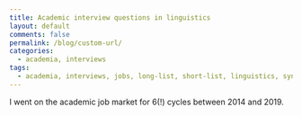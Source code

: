 ```yaml
---
title: Academic interview questions in linguistics
layout: default
comments: false
permalink: /blog/custom-url/
categories:
  - academia, interviews
tags:
  - academia, interviews, jobs, long-list, short-list, linguistics, syntax, semantics
---
```


I went on the academic job market for 6(!) cycles between 2014 and 2019. 

